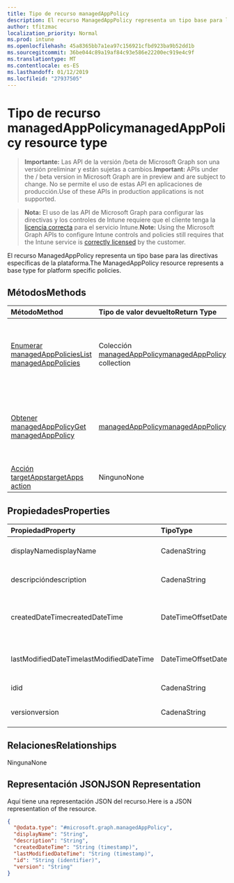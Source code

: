 ```yaml
---
title: Tipo de recurso managedAppPolicy
description: El recurso ManagedAppPolicy representa un tipo base para las directivas específicas de la plataforma.
author: tfitzmac
localization_priority: Normal
ms.prod: intune
ms.openlocfilehash: 45a8365bb7a1ea97c156921cfbd923ba9b52dd1b
ms.sourcegitcommit: 36be044c89a19af84c93e586e22200ec919e4c9f
ms.translationtype: MT
ms.contentlocale: es-ES
ms.lasthandoff: 01/12/2019
ms.locfileid: "27937505"
---
```

# <a name="managedapppolicy-resource-type"></a><span data-ttu-id="63033-103">Tipo de recurso managedAppPolicy</span><span class="sxs-lookup"><span data-stu-id="63033-103">managedAppPolicy resource type</span></span>

> <span data-ttu-id="63033-104">**Importante:** Las API de la versión /beta de Microsoft Graph son una versión preliminar y están sujetas a cambios.</span><span class="sxs-lookup"><span data-stu-id="63033-104">**Important:** APIs under the / beta version in Microsoft Graph are in preview and are subject to change.</span></span> <span data-ttu-id="63033-105">No se permite el uso de estas API en aplicaciones de producción.</span><span class="sxs-lookup"><span data-stu-id="63033-105">Use of these APIs in production applications is not supported.</span></span>

> <span data-ttu-id="63033-106">**Nota:** El uso de las API de Microsoft Graph para configurar las directivas y los controles de Intune requiere que el cliente tenga la [licencia correcta](https://go.microsoft.com/fwlink/?linkid=839381) para el servicio Intune.</span><span class="sxs-lookup"><span data-stu-id="63033-106">**Note:** Using the Microsoft Graph APIs to configure Intune controls and policies still requires that the Intune service is [correctly licensed](https://go.microsoft.com/fwlink/?linkid=839381) by the customer.</span></span>

<span data-ttu-id="63033-107">El recurso ManagedAppPolicy representa un tipo base para las directivas específicas de la plataforma.</span><span class="sxs-lookup"><span data-stu-id="63033-107">The ManagedAppPolicy resource represents a base type for platform specific policies.</span></span>
## <a name="methods"></a><span data-ttu-id="63033-108">Métodos</span><span class="sxs-lookup"><span data-stu-id="63033-108">Methods</span></span>
|<span data-ttu-id="63033-109">Método</span><span class="sxs-lookup"><span data-stu-id="63033-109">Method</span></span>|<span data-ttu-id="63033-110">Tipo de valor devuelto</span><span class="sxs-lookup"><span data-stu-id="63033-110">Return Type</span></span>|<span data-ttu-id="63033-111">Descripción</span><span class="sxs-lookup"><span data-stu-id="63033-111">Description</span></span>|
|:---|:---|:---|
|[<span data-ttu-id="63033-112">Enumerar managedAppPolicies</span><span class="sxs-lookup"><span data-stu-id="63033-112">List managedAppPolicies</span></span>](../api/intune-mam-managedapppolicy-list.md)|<span data-ttu-id="63033-113">Colección [managedAppPolicy](../resources/intune-mam-managedapppolicy.md)</span><span class="sxs-lookup"><span data-stu-id="63033-113">[managedAppPolicy](../resources/intune-mam-managedapppolicy.md) collection</span></span>|<span data-ttu-id="63033-114">Enumere las propiedades y las relaciones de los objetos [managedAppPolicy](../resources/intune-mam-managedapppolicy.md).</span><span class="sxs-lookup"><span data-stu-id="63033-114">List properties and relationships of the [managedAppPolicy](../resources/intune-mam-managedapppolicy.md) objects.</span></span>|
|[<span data-ttu-id="63033-115">Obtener managedAppPolicy</span><span class="sxs-lookup"><span data-stu-id="63033-115">Get managedAppPolicy</span></span>](../api/intune-mam-managedapppolicy-get.md)|[<span data-ttu-id="63033-116">managedAppPolicy</span><span class="sxs-lookup"><span data-stu-id="63033-116">managedAppPolicy</span></span>](../resources/intune-mam-managedapppolicy.md)|<span data-ttu-id="63033-117">Incluya en una lista las propiedades y las relaciones de los objetos [managedAppPolicy](../resources/intune-mam-managedapppolicy.md).</span><span class="sxs-lookup"><span data-stu-id="63033-117">Read properties and relationships of the [managedAppPolicy](../resources/intune-mam-managedapppolicy.md) object.</span></span>|
|[<span data-ttu-id="63033-118">Acción targetApps</span><span class="sxs-lookup"><span data-stu-id="63033-118">targetApps action</span></span>](../api/intune-mam-managedapppolicy-targetapps.md)|<span data-ttu-id="63033-119">Ninguno</span><span class="sxs-lookup"><span data-stu-id="63033-119">None</span></span>|<span data-ttu-id="63033-120">Todavía no documentado</span><span class="sxs-lookup"><span data-stu-id="63033-120">Not yet documented</span></span>|

## <a name="properties"></a><span data-ttu-id="63033-121">Propiedades</span><span class="sxs-lookup"><span data-stu-id="63033-121">Properties</span></span>
|<span data-ttu-id="63033-122">Propiedad</span><span class="sxs-lookup"><span data-stu-id="63033-122">Property</span></span>|<span data-ttu-id="63033-123">Tipo</span><span class="sxs-lookup"><span data-stu-id="63033-123">Type</span></span>|<span data-ttu-id="63033-124">Descripción</span><span class="sxs-lookup"><span data-stu-id="63033-124">Description</span></span>|
|:---|:---|:---|
|<span data-ttu-id="63033-125">displayName</span><span class="sxs-lookup"><span data-stu-id="63033-125">displayName</span></span>|<span data-ttu-id="63033-126">Cadena</span><span class="sxs-lookup"><span data-stu-id="63033-126">String</span></span>|<span data-ttu-id="63033-127">Nombre para mostrar de la directiva.</span><span class="sxs-lookup"><span data-stu-id="63033-127">Policy display name.</span></span>|
|<span data-ttu-id="63033-128">descripción</span><span class="sxs-lookup"><span data-stu-id="63033-128">description</span></span>|<span data-ttu-id="63033-129">Cadena</span><span class="sxs-lookup"><span data-stu-id="63033-129">String</span></span>|<span data-ttu-id="63033-130">La descripción de la directiva.</span><span class="sxs-lookup"><span data-stu-id="63033-130">The policy's description.</span></span>|
|<span data-ttu-id="63033-131">createdDateTime</span><span class="sxs-lookup"><span data-stu-id="63033-131">createdDateTime</span></span>|<span data-ttu-id="63033-132">DateTimeOffset</span><span class="sxs-lookup"><span data-stu-id="63033-132">DateTimeOffset</span></span>|<span data-ttu-id="63033-133">La fecha y la hora de creación de la directiva.</span><span class="sxs-lookup"><span data-stu-id="63033-133">The date and time the policy was created.</span></span>|
|<span data-ttu-id="63033-134">lastModifiedDateTime</span><span class="sxs-lookup"><span data-stu-id="63033-134">lastModifiedDateTime</span></span>|<span data-ttu-id="63033-135">DateTimeOffset</span><span class="sxs-lookup"><span data-stu-id="63033-135">DateTimeOffset</span></span>|<span data-ttu-id="63033-136">Última vez que se modificó la directiva.</span><span class="sxs-lookup"><span data-stu-id="63033-136">Last time the policy was modified.</span></span>|
|<span data-ttu-id="63033-137">id</span><span class="sxs-lookup"><span data-stu-id="63033-137">id</span></span>|<span data-ttu-id="63033-138">Cadena</span><span class="sxs-lookup"><span data-stu-id="63033-138">String</span></span>|<span data-ttu-id="63033-139">Clave de la entidad.</span><span class="sxs-lookup"><span data-stu-id="63033-139">Key of the entity.</span></span>|
|<span data-ttu-id="63033-140">version</span><span class="sxs-lookup"><span data-stu-id="63033-140">version</span></span>|<span data-ttu-id="63033-141">Cadena</span><span class="sxs-lookup"><span data-stu-id="63033-141">String</span></span>|<span data-ttu-id="63033-142">Versión de la entidad.</span><span class="sxs-lookup"><span data-stu-id="63033-142">Version of the entity.</span></span>|

## <a name="relationships"></a><span data-ttu-id="63033-143">Relaciones</span><span class="sxs-lookup"><span data-stu-id="63033-143">Relationships</span></span>
<span data-ttu-id="63033-144">Ninguna</span><span class="sxs-lookup"><span data-stu-id="63033-144">None</span></span>
## <a name="json-representation"></a><span data-ttu-id="63033-145">Representación JSON</span><span class="sxs-lookup"><span data-stu-id="63033-145">JSON Representation</span></span>
<span data-ttu-id="63033-146">Aquí tiene una representación JSON del recurso.</span><span class="sxs-lookup"><span data-stu-id="63033-146">Here is a JSON representation of the resource.</span></span>
<!-- {
  "blockType": "resource",
  "keyProperty": "id",
  "@odata.type": "microsoft.graph.managedAppPolicy"
}
-->
``` json
{
  "@odata.type": "#microsoft.graph.managedAppPolicy",
  "displayName": "String",
  "description": "String",
  "createdDateTime": "String (timestamp)",
  "lastModifiedDateTime": "String (timestamp)",
  "id": "String (identifier)",
  "version": "String"
}
```





